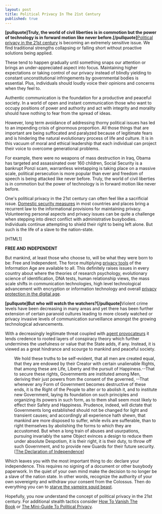 ```yaml
---
layout: post
title: Political Privacy In The 21st Century
published: true
---
```

<p><strong>[pullquote]Truly, the world of civil liberties is in commotion but the power of technology is in forward motion like never before.[/pullquote]</strong><a title="political privacy in the 21st century" href="http://www.howtovanish.com/2012/07/privacy-in-the-21st-century/" target="_blank">Political privacy in the 21st century</a> is becoming an extremely sensitive issue. We find traditional strengths collapsing or falling short without proactive solutions being applied.</p>
<p>These tend to happen gradually until something snaps our attention or brings an under-appreciated aspect into focus. Maintaining higher expectations or taking control of our privacy instead of blindly yielding to constant unconstitutional infringements by governmental bodies is essential. Plus, individuals should loudly voice their opinions and concerns when they feel to.</p>
<p>Authentic communication is the foundation for a productive and peaceful society. In a world of open and instant communication those who want to occupy positions of power and authority and act with integrity and morality should have nothing to fear from the spread of ideas.</p>
<p>However, long term avoidance of addressing thorny political issues has led to an impending crisis of ginormous proportion. All those things that are important are being suffocated and paralyzed because of legitimate fears and is hindering the natural evolutionary process of life and culture. It is in this vacuum of moral and ethical leadership that each individual can project their voice to overcome generational problems.</p>
<p>For example, there were no weapons of mass destruction in Iraq, Obama has targeted and assassinated over 160 children, Social Security is a bankrupt Ponzi scam, warrantless wiretapping is taking place on a massive scale, political persecution is more popular than ever and freedom of speech is being attacked like never before. Truly, the world of civil liberties is in commotion but the power of technology is in forward motion like never before.</p>
<p>One's political privacy in the 21st century can often feel like a sacrificial issue. <a title="domestic security measures" href="http://www.howtovanish.com/2012/07/domestic-security-measures" target="_blank">Domestic security measures</a> in most countries and places bring a recurrent law to the informational provisions for maintaining privacy. Volunteering personal aspects and privacy issues can be quite a challenge when stepping into direct conflict with administrative busybodies. Individuals continue attempting to shield their right to being left alone. But such is the life of a slave to the nation-state.</p>
<p>[HTML1]</p>
<p><strong>FREE AND INDEPENDENT</strong></p>
<p>But mankind, at least those who choose to, will be what they were born to be: Free and Independent. The force multiplying <a title="privacy tools" href="http://www.howtovanish.com/privacy-tools-and-resources/" target="_blank">privacy tools</a> of the Information Age are available to all. This definitely raises issues in every country about where the theories of research psychology, evolutionary science of identification, DNA tests, human relationship views, the mass scale shifts in communication technologies, high level technological advancement with encryption or information technology and overall <a title="protecting privacy in the digital age" href="http://www.howtovanish.com/2012/05/protecting-privacy-in-the-digital-age" target="_blank">privacy protection in the digital age</a>.</p>
<p><strong>[pullquote]But who will watch the watchers?[/pullquote]</strong>Violent crime levels have been decreasing in many areas and yet there has been further extension of certain paranoid cultures leading to more closely watched or privacy invasive levels of communication surveillance amongst the growing technological advancements.</p>
<p>With a decreasingly legitimate threat coupled with <a title="agent provocateurs" href="http://en.wikipedia.org/wiki/Agent_provocateur" target="_blank">agent provocateurs</a> it lends credence to rooted layers of conspiracy theory which further undermines the usefulness or value that the State adds, if any. Instead, it is viewed as a great hindrance and scourge to mankind and peaceful society.</p>
<p style="padding-left: 30px;">We hold these truths to be self-evident, that all men are created equal, that they are endowed by their Creator with certain unalienable Rights, that among these are Life, Liberty and the pursuit of Happiness.--That to secure these rights, Governments are instituted among Men, deriving their just powers from the consent of the governed, --That whenever any Form of Government becomes destructive of these ends, it is the Right of the People to alter or to abolish it, and to institute new Government, laying its foundation on such principles and organizing its powers in such form, as to them shall seem most likely to effect their Safety and Happiness. Prudence, indeed, will dictate that Governments long established should not be changed for light and transient causes; and accordingly all experience hath shewn, that mankind are more disposed to suffer, while evils are sufferable, than to right themselves by abolishing the forms to which they are accustomed. But when a long train of abuses and usurpations, pursuing invariably the same Object evinces a design to reduce them under absolute Despotism, it is their right, it is their duty, to throw off such Government, and to provide new Guards for their future security. [<a title="declaration of independence" href="http://www.archives.gov/exhibits/charters/declaration_transcript.html" target="_blank">The Declaration of Independence</a>]</p>
<p>Which leaves you with the most important thing to do: declare your independence. This requires no signing of a document or other busybody paperwork. In the quiet of your own mind make the decision to no longer be a slave of the nation state. In other words, recognize the authority of your own sovereignty and withdraw your consent from the Colossus. Then do everything you can to <a title="starving the vampire squid" href="http://www.runtogold.com/2009/11/starving-the-vampire-squids/" target="_blank">starve the vampire squid beast</a>.</p>
<p>Hopefully, you now understand the concept of political privacy in the 21st century. For additional stealth tactics consider <a title="how to vanish the book" href="http://www.howtovanish.com/products/how-to-vanish-book/" target="_blank">How To Vanish The Book</a> or <a title="Mini-Guide To Political Privacy" href="https://www.coindl.com/page/item/107" target="_blank">The Mini-Guide To Political Privacy</a>.</p>
